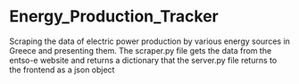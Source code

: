 ﻿# Energy_Production_Tracker
Scraping the data of electric power production by various energy sources in Greece and presenting them.
The scraper.py file gets the data from the entso-e website and returns a dictionary that the server.py file returns to the frontend as a json object
